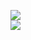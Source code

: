 [![](https://img.shields.io/badge/Made%20With-Github%20Spray-lightgrey.svg?style=for-the-badge&logo=github)](https://github.com/Annihil/github-spray#6250)  
[![](https://i.imgur.com/2DrTn0Z.gif)](https://github.com/Annihil/github-spray)